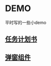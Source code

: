 # DEMO
平时写的一些小demo

## [任务计划书](https://htmlpreview.github.io/?https://github.com/haiweitang/DEMO/blob/master/todos/todos.html#all)

## [弹窗组件](https://htmlpreview.github.io/?https://github.com/haiweitang/DEMO/blob/master/Popup/widget-demo.html)